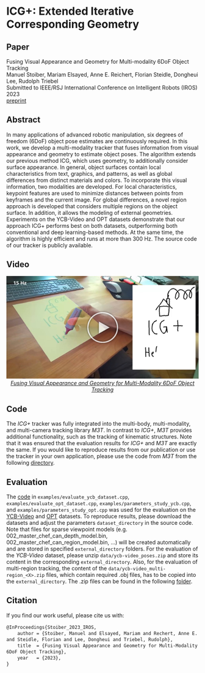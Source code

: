 # ICG+: Extended Iterative Corresponding Geometry

## Paper
Fusing Visual Appearance and Geometry for Multi-modality 6DoF Object Tracking  
Manuel Stoiber, Mariam Elsayed, Anne E. Reichert, Florian Steidle, Dongheui Lee, Rudolph Triebel  
Submitted to IEEE/RSJ International Conference on Intelligent Robots (IROS) 2023  
[preprint](https://arxiv.org/pdf/2302.11458.pdf)

## Abstract
In many applications of advanced robotic manipulation, six degrees of freedom (6DoF) object pose estimates are continuously required. In this work, we develop a multi-modality tracker that fuses information from visual appearance and geometry to estimate object poses. The algorithm extends our previous method ICG, which uses geometry, to additionally consider surface appearance. In general, object surfaces contain local characteristics from text, graphics, and patterns, as well as global differences from distinct materials and colors. To incorporate this visual information, two modalities are developed. For local characteristics, keypoint features are used to minimize distances between points from keyframes and the current image. For global differences, a novel region approach is developed that considers multiple regions on the object surface. In addition, it allows the modeling of external geometries. Experiments on the YCB-Video and OPT datasets demonstrate that our approach ICG+ performs best on both datasets, outperforming both conventional and deep learning-based methods. At the same time, the algorithm is highly efficient and runs at more than 300 Hz. The source code of our tracker is publicly available.

## Video
<a href="https://www.youtube.com/watch?v=NfNzxXupX54">
<p align="center">
 <img src="dlr_icg+_video.png" width=600>
    <br> 
    <em>Fusing Visual Appearance and Geometry for Multi-Modality 6DoF Object Tracking</em>
</p>
</a>

## Code
The *ICG+* tracker was fully integrated into the multi-body, multi-modality, and multi-camera tracking library *M3T*. In contrast to *ICG+*, *M3T* provides additional functionality, such as the tracking of kinematic structures. Note that it was ensured that the evaluation results for *ICG+* and *M3T* are exactly the same. If you would like to reproduce results from our publication or use the tracker in your own application, please use the code from *M3T* from the following [directory](https://github.com/DLR-RM/3DObjectTracking/tree/master/M3T).

## Evaluation
The [code](https://github.com/DLR-RM/3DObjectTracking/tree/master/M3T/examples) in `examples/evaluate_ycb_dataset.cpp`, `examples/evaluate_opt_dataset.cpp`, `examples/parameters_study_ycb.cpp`, and `examples/parameters_study_opt.cpp` was used for the evaluation on the [YCB-Video](https://rse-lab.cs.washington.edu/projects/posecnn/) and [OPT](http://media.ee.ntu.edu.tw/research/OPT/) datasets. To reproduce results, please download the datasets and adjust the parameters `dataset_directory` in the source code. Note that files for sparse viewpoint models (e.g. 002_master_chef_can_depth_model.bin, 002_master_chef_can_region_model.bin, ...) will be created automatically and are stored in specified `external_directory` folders. For the evaluation of the *YCB-Video* dataset, please unzip `data/ycb-video_poses.zip` and store its content in the corresponding `external_directory`. Also, for the evaluation of multi-region tracking, the content of the `data/ycb-video_multi-region_<X>.zip` files, which contain required .obj files, has to be copied into the `external_directory`. The .zip files can be found in the following [folder](https://github.com/DLR-RM/3DObjectTracking/tree/master/M3T/data).

## Citation
If you find our work useful, please cite us with: 

```
@InProceedings{Stoiber_2023_IROS,
    author = {Stoiber, Manuel and Elsayed, Mariam and Rechert, Anne E. and Steidle, Florian and Lee, Dongheui and Triebel, Rudolph},
    title  = {Fusing Visual Appearance and Geometry for Multi-Modality 6DoF Object Tracking},
    year   = {2023},
}
```
